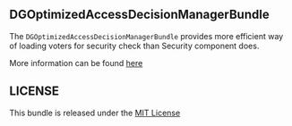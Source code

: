 ## DGOptimizedAccessDecisionManagerBundle

The `DGOptimizedAccessDecisionManagerBundle` provides more efficient way
of loading voters for security check than Security component does.

More information can be found [here](http://dgrachikov.name/)

## LICENSE

This bundle is released under the [MIT License](LICENSE)